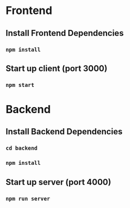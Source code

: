 # Frontend
## Install Frontend Dependencies
### ```npm install```
## Start up client (port 3000)
### ```npm start```

# Backend
## Install Backend Dependencies
### ```cd backend```
### ```npm install```
## Start up server (port 4000)
### ```npm run server```
